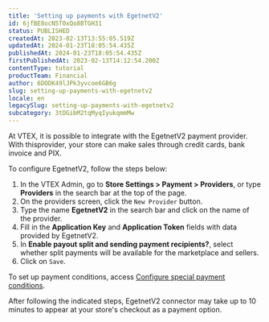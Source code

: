 ```yaml
---
title: 'Setting up payments with EgetnetV2'
id: 6jfBE8ocN5T0xQo8BTGH31
status: PUBLISHED
createdAt: 2023-02-13T13:55:05.519Z
updatedAt: 2024-01-23T18:05:54.435Z
publishedAt: 2024-01-23T18:05:54.435Z
firstPublishedAt: 2023-02-13T14:12:54.200Z
contentType: tutorial
productTeam: Financial
author: 6DODK49lJPk3yvcoe6GB6g
slug: setting-up-payments-with-egetnetv2
locale: en
legacySlug: setting-up-payments-with-egetnetv2
subcategory: 3tDGibM2tqMyqIyukqmmMw
---
```


At VTEX, it is possible to integrate with the EgetnetV2 payment provider. With thisprovider, your store can make sales through credit cards, bank invoice and PIX.

To configure EgetnetV2, follow the steps below:

1. In the VTEX Admin, go to __Store Settings > Payment > Providers__, or type __Providers__ in the search bar at the top of the page.
2. On the providers screen, click the `New Provider` button.
3. Type the name __EgetnetV2__ in the search bar and click on the name of the provider.
4. Fill in the __Application Key__ and __Application Token__ fields with data provided by EgetnetV2.
5. In __Enable payout split and sending payment recipients?__, select whether split payments will be available for the marketplace and sellers.
6. Click on `Save`.

To set up payment conditions, access [Configure special payment conditions](https://help.vtex.com/en/tutorial/how-to-configure-payment-conditions).

After following the indicated steps, EgetnetV2 connector may take up to 10 minutes to appear at your store's checkout as a payment option.
